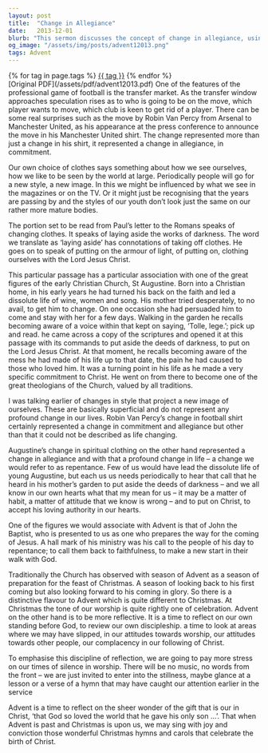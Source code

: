 ```yaml
---
layout: post
title:  "Change in Allegiance"
date:   2013-12-01
blurb: "This sermon discusses the concept of change in allegiance, using the example of a football player's transfer to illustrate the point. It also touches on the spiritual transformation of St. Augustine, emphasizing the need for personal repentance and acceptance of Christ's authority. The sermon concludes with a call to reflection during the Advent season, in preparation for the celebration of Christmas."
og_image: "/assets/img/posts/advent12013.png"
tags: Advent
---    
```

<div class="tag-pills">
    {% for tag in page.tags %}
    <a href="{{ site.baseurl }}/tag/{{ tag | slugify }}" class="tag-pill">{{ tag }}</a>
    {% endfor %}
</div>
[Original PDF](/assets/pdf/advent12013.pdf)
One of the features of the professional game of football is the transfer market. As the transfer window approaches speculation rises as to who is going to be on the move, which player wants to move, which club is keen to get rid of a player. There can be some real surprises such as the move by Robin Van Percy from Arsenal to Manchester United, as his appearance at the press conference to announce the move in his Manchester United shirt. The change represented more than just a change in his shirt, it represented a change in allegiance, in commitment.

Our own choice of clothes says something about how we see ourselves, how we like to be seen by the world at large. Periodically people will go for a new style, a new image. In this we might be influenced by what we see in the magazines or on the TV. Or it might just be recognising that the years are passing by and the styles of our youth don’t look just the same on our rather more mature bodies.

The portion set to be read from Paul’s letter to the Romans speaks of changing clothes. It speaks of laying aside the works of darkness. The word we translate as ‘laying aside’ has connotations of taking off clothes. He goes on to speak of putting on the armour of light, of putting on, clothing ourselves with the Lord Jesus Christ.

This particular passage has a particular association with one of the great figures of the early Christian Church, St Augustine. Born into a Christian home, in his early years he had turned his back on the faith and led a dissolute life of wine, women and song. His mother tried desperately, to no avail, to get him to change. On one occasion she had persuaded him to come and stay with her for a few days. Walking in the garden he recalls becoming aware of a voice within that kept on saying, ‘Tolle, lege.’; pick up and read. he came across a copy of the scriptures and opened it at this passage with its commands to put aside the deeds of darkness, to put on the Lord Jesus Christ. At that moment, he recalls becoming aware of the mess he had made of his life up to that date, the pain he had caused to those who loved him. It was a turning point in his life as he made a very specific commitment to Christ. He went on from there to become one of the great theologians of the Church, valued by all traditions.

I was talking earlier of changes in style that project a new image of ourselves. These are basically superficial and do not represent any profound change in our lives. Robin Van Percy’s change in football shirt certainly represented a change in commitment and allegiance but other than that it could not be described as life changing.

Augustine’s change in spiritual clothing on the other hand represented a change in allegiance and with that a profound change in life – a change we would refer to as repentance. Few of us would have lead the dissolute life of young Augustine, but each us us needs periodically to hear that call that he heard in his mother’s garden to put aside the deeds of darkness – and we all know in our own hearts what that my mean for us – it may be a matter of habit, a matter of attitude that we know is wrong – and to put on Christ, to accept his loving authority in our hearts.

One of the figures we would associate with Advent is that of John the Baptist, who is presented to us as one who prepares the way for the coming of Jesus. A hall mark of his ministry was his call to the people of his day to repentance; to call them back to faithfulness, to make a new start in their walk with God.

Traditionally the Church has observed with season of Advent as a season of preparation for the feast of Christmas. A season of looking back to his first coming but also looking forward to his coming in glory. So there is a distinctive flavour to Advent which is quite different to Christmas. At Christmas the tone of our worship is quite rightly one of celebration. Advent on the other hand is to be more reflective. It is a time to reflect on our own standing before God, to review our own discipleship. a time to look at areas where we may have slipped, in our attitudes towards worship, our attitudes towards other people, our complacency in our following of Christ.

To emphasise this discipline of reflection, we are going to pay more stress on our times of silence in worship. There will be no music, no words from the front – we are just invited to enter into the stillness, maybe glance at a lesson or a verse of a hymn that may have caught our attention earlier in the service

Advent is a time to reflect on the sheer wonder of the gift that is our in Christ, ‘that God so loved the world that he gave his only son …’. That when Advent is past and Christmas is upon us, we may sing with joy and conviction those wonderful Christmas hymns and carols that celebrate the birth of Christ.

